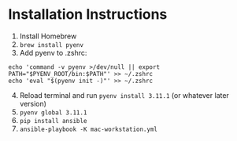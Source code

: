 # Installation Instructions

1. Install Homebrew
2. `brew install pyenv`
3. Add pyenv to .zshrc:

```echo 'export PYENV_ROOT="$HOME/.pyenv"' >> ~/.zshrc
echo 'command -v pyenv >/dev/null || export PATH="$PYENV_ROOT/bin:$PATH"' >> ~/.zshrc
echo 'eval "$(pyenv init -)"' >> ~/.zshrc
```

4. Reload terminal and run `pyenv install 3.11.1` (or whatever later version)
5. `pyenv global 3.11.1`
6. `pip install ansible`
6. `ansible-playbook -K mac-workstation.yml`
